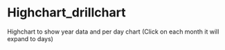 # Highchart_drillchart
Highchart to show year data and per day chart (Click on each month it will expand to days)
